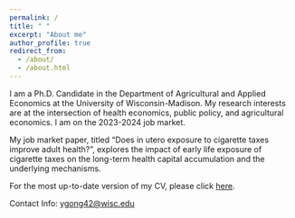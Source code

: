 ```yaml
---
permalink: /
title: " "
excerpt: "About me"
author_profile: true
redirect_from: 
  - /about/
  - /about.html
---
```


I am a Ph.D. Candidate in the Department of Agricultural and Applied Economics at the University of Wisconsin-Madison. My research interests are at the intersection of health economics, public policy, and agricultural economics. I am on the 2023-2024 job market.

My job market paper, titled “Does in utero exposure to cigarette taxes improve adult health?”, explores the impact of  early life exposure of cigarette taxes on the long-term health capital accumulation and the underlying mechanisms. 

For the most up-to-date version of my CV, please click [here](https://ytgonguw.github.io/files/CV.pdf).

Contact Info: <a href=mailto:“ygong42@wisc.edu”>ygong42@wisc.edu</a>
